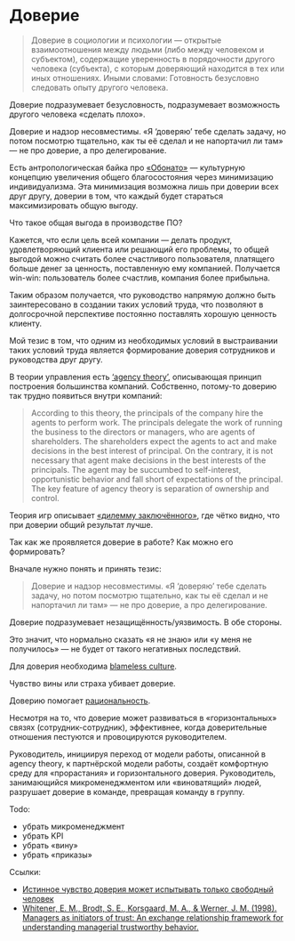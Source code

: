 # Доверие

> Доверие в социологии и психологии — открытые взаимоотношения между людьми (либо между человеком и субъектом), содержащие уверенность в порядочности другого человека (субъекта), с которым доверяющий находится в тех или иных отношениях. Иными словами: Готовность безусловно следовать опыту другого человека.

Доверие подразумевает безусловность, подразумевает возможность другого человека «сделать плохо».

Доверие и надзор несовместимы. «Я ‘доверяю’ тебе сделать задачу, но потом посмотрю тщательно, как ты её сделал и не напортачил ли там» — не про доверие, а про делегирование.

Есть антропологическая байка про [«Обонато»](https://proza.ru/2019/12/05/474) — культурную концепцию увеличения общего благосостояния через минимизацию индивидуализма. Эта минимизация возможна лишь при доверии всех друг другу, доверии в том, что каждый будет стараться максимизировать общую выгоду.

Что такое общая выгода в производстве ПО?

Кажется, что если цель всей компании — делать продукт, удовлетворяющий клиента или решающий его проблемы, то общей выгодой можно считать более счастливого пользователя, платящего больше денег за ценность, поставленную ему компанией. Получается win-win: пользователь более счастлив, компания более прибыльна.

Таким образом получается, что руководство напрямую должно быть заинтересовано в создании таких условий труда, что позволяют в долгосрочной перспективе постоянно поставлять хорошую ценность клиенту.

Мой тезис в том, что одним из необходимых условий в выстраивании таких условий труда является формирование доверия сотрудников и руководства друг другу.

В теории управления есть [‘agency theory’](https://www.papertyari.com/general-awareness/management/theories-corporate-governance-agency-stewardship-etc/), описывающая принцип построения большинства компаний. Собственно, потому-то доверию так трудно появиться внутри компаний:

> According to this theory, the principals of the company hire the agents to perform work. The principals delegate the work of running the business to the directors or managers, who are agents of shareholders. The shareholders expect the agents to act and make decisions in the best interest of principal. On the contrary, it is not necessary that agent make decisions in the best interests of the principals. The agent may be succumbed to self-interest, opportunistic behavior and fall short of expectations of the principal. The key feature of agency theory is separation of ownership and control.

Теория игр описывает [«дилемму заключённого»](https://ru.wikipedia.org/wiki/Дилемма_заключённого), где чётко видно, что при доверии общий результат лучше.


Так как же проявляется доверие в работе? Как можно его формировать?

Вначале нужно понять и принять тезис:

> Доверие и надзор несовместимы. «Я ‘доверяю’ тебе сделать задачу, но потом посмотрю тщательно, как ты её сделал и не напортачил ли там» — не про доверие, а про делегирование.

Доверие подразумевает незащищённость/уязвимость. В обе стороны.

Это значит, что нормально сказать «я не знаю» или «у меня не получилось» — не будет от такого негативных последствий.

Для доверия необходима [blameless culture](https://medium.com/zendesk-engineering/blameless-culture-21662ab9118c).

Чувство вины или страха убивает доверие.

Доверию помогает [рациональность](https://github.com/sharovatov/teamlead/blob/master/articles/rational_improvement_en.md).

Несмотря на то, что доверие может развиваться в «горизонтальных» связях (сотрудник-сотрудник), эффективнее, когда доверительные отношения пестуются и провоцируются руководителем.

Руководитель, инициируя переход от модели работы, описанной в agency theory, к партнёрской модели работы, создаёт комфортную среду для «прорастания» и горизонтального доверия. Руководитель, занимающийся микроменеджментом или «виноватящий» людей, разрушает доверие в команде, превращая команду в группу.

Todo:
- убрать микроменеджмент
- убрать KPI
- убрать «вину»
- убрать «приказы»




Ссылки:
- [Истинное чувство доверия может испытывать только свободный человек](https://hbr-russia.ru/biznes-i-obshchestvo/etika-i-reputatsiya/a11624/)
- [Whitener, E. M., Brodt, S. E., Korsgaard, M. A., & Werner, J. M. (1998). Managers as initiators of trust: An exchange relationship framework for understanding managerial trustworthy behavior.](https://www.jstor.org/stable/259292)
